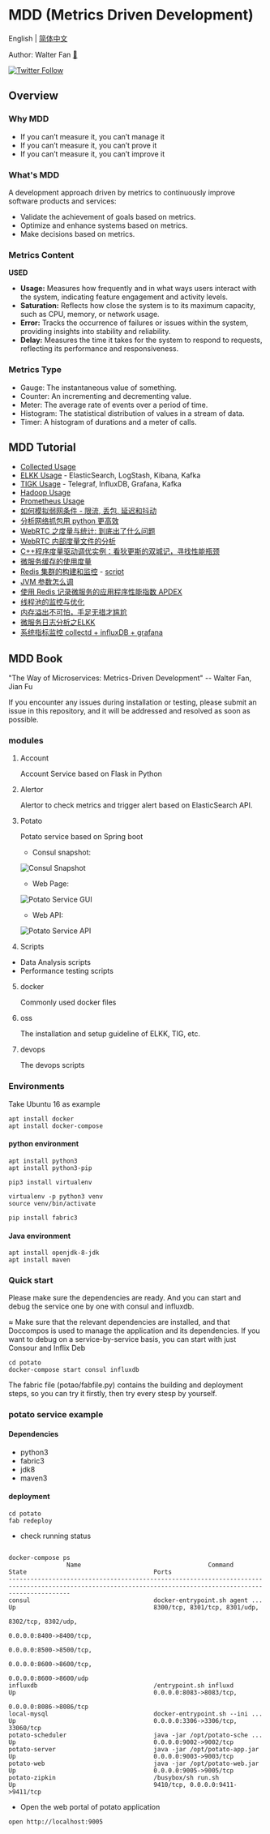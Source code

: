 # MDD (Metrics Driven Development)

English | [简体中文](REAME_zh_CN.md)

Author: Walter Fan [🤵](https://www.fanyamin.com)

[![Twitter Follow](https://img.shields.io/twitter/follow/walterfan?style=social)](https://twitter.com/walterfan)


## Overview
### Why MDD

* If you can’t measure it, you can’t manage it
* If you can’t measure it, you can’t prove it
* If you can’t measure it, you can’t improve it

### What's MDD

A development approach driven by metrics to continuously improve software products and services:

* Validate the achievement of goals based on metrics.
* Optimize and enhance systems based on metrics.
* Make decisions based on metrics.

### Metrics Content

**USED**

- **Usage:** Measures how frequently and in what ways users interact with the system, indicating feature engagement and activity levels.
- **Saturation:** Reflects how close the system is to its maximum capacity, such as CPU, memory, or network usage.
- **Error:** Tracks the occurrence of failures or issues within the system, providing insights into stability and reliability.
- **Delay:** Measures the time it takes for the system to respond to requests, reflecting its performance and responsiveness.

### Metrics Type

* Gauge: The instantaneous value of something.
* Counter: An incrementing and decrementing value.
* Meter: The average rate of events over a period of time.
* Histogram: The statistical distribution of values in a stream of data.
* Timer: A histogram of durations and a meter of calls.


## MDD Tutorial

* [Collected Usage](oss/collectd/README.md)
* [ELKK Usage](oss/elkk/readme.md) - ElasticSearch, LogStash, Kibana, Kafka
* [TIGK Usage](oss/tig/v2/README.md) - Telegraf, InfluxDB, Grafana, Kafka
* [Hadoop Usage](oss/hadoop/readme.md)
* [Prometheus Usage](oss/prometheus/README.md)
* [如何模拟弱网条件 - 限流, 丢包, 延迟和抖动](https://www.jianshu.com/p/ce04bf2f9db6)
* [分析网络抓包用 python 更高效](https://www.jianshu.com/p/1a616442aaca)
* [WebRTC 之度量与统计: 到底出了什么问题](https://www.jianshu.com/p/419ca6fbdb60)
* [WebRTC 内部度量文件的分析](https://www.jianshu.com/p/efb933d55bba)
* [C++程序度量驱动调优实例：看狄更斯的双城记，寻找性能瓶颈](https://www.jianshu.com/p/a2988a17d146)
* [微服务缓存的使用度量](https://www.jianshu.com/p/35023210e637)
* [Redis 集群的构建和监控](https://www.jianshu.com/p/ced0a95cbc21) - [script](oss/redis/README.md)
* [JVM 参数怎么调](https://www.jianshu.com/p/20fb5ccffd9f)
* [使用 Redis 记录微服务的应用程序性能指数 APDEX](https://www.jianshu.com/p/684689942905)
* [线程池的监控与优化](https://www.jianshu.com/p/6b71221792fb)
* [内存溢出不可怕，手足无措才尴尬](https://www.jianshu.com/p/12d00ca68cda)
* [微服务日志分析之ELKK](https://www.jianshu.com/p/d391c63adcaa)
* [系统指标监控 collectd + influxDB + grafana](https://www.jianshu.com/p/e8c232228986)

## MDD Book

"The Way of Microservices: Metrics-Driven Development"
 -- Walter Fan, Jian Fu

If you encounter any issues during installation or testing, please submit an issue in this repository, and it will be addressed and resolved as soon as possible.

### modules

1. Account

	Account Service based on Flask in Python

2. Alertor

	Alertor to check metrics and trigger alert based on ElasticSearch API.

3. Potato

	Potato service based on Spring boot

   * Consul snapshot:
   
	![Consul Snapshot](snapshot/consul_snapshot.png)

   * Web Page:
   
	![Potato Service GUI](snapshot/potato_web_gui.png)

   * Web API:
   
	![Potato Service API](snapshot/potato_server_api.png)

4. Scripts

  * Data Analysis scripts
  * Performance testing scripts
  
5. docker

	Commonly used docker files

6. oss

	The installation and setup guideline of ELKK, TIG, etc.

7. devops

	The devops scripts


### Environments

Take Ubuntu 16 as example


```
apt install docker
apt install docker-compose

```
#### python environment

```
apt install python3
apt install python3-pip

pip3 install virtualenv

virtualenv -p python3 venv
source venv/bin/activate

pip install fabric3
```

#### Java environment

```
apt install openjdk-8-jdk
apt install maven
```

### Quick start

Please make sure the dependencies are ready.
And you can start and debug the service one by one with consul and influxdb.

≈
Make sure that the relevant dependencies are installed, and that Doccompos is used to manage the application and its dependencies.
If you want to debug on a service-by-service basis, you can start with just Consour and Inflix Deb

```
cd potato
docker-compose start consul influxdb
```

The fabric file (potao/fabfile.py) contains the building and deployment steps, so you can try it firstly, then try every stesp by yourself.


### potato service example


#### Dependencies
 * python3
 * fabric3
 * jdk8
 * maven3



#### deployment

```
cd potato
fab redeploy
```

* check running status

```

docker-compose ps
                Name                                   Command                                  State                                   Ports
-------------------------------------------------------------------------------------------------------------------------------------------------------------
consul                                  docker-entrypoint.sh agent ...          Up                                      8300/tcp, 8301/tcp, 8301/udp,
                                                                                                                        8302/tcp, 8302/udp,
                                                                                                                        0.0.0.0:8400->8400/tcp,
                                                                                                                        0.0.0.0:8500->8500/tcp,
                                                                                                                        0.0.0.0:8600->8600/tcp,
                                                                                                                        0.0.0.0:8600->8600/udp
influxdb                                /entrypoint.sh influxd                  Up                                      0.0.0.0:8083->8083/tcp,
                                                                                                                        0.0.0.0:8086->8086/tcp
local-mysql                             docker-entrypoint.sh --ini ...          Up                                      0.0.0.0:3306->3306/tcp, 33060/tcp
potato-scheduler                        java -jar /opt/potato-sche ...          Up                                      0.0.0.0:9002->9002/tcp
potato-server                           java -jar /opt/potato-app.jar           Up                                      0.0.0.0:9003->9003/tcp
potato-web                              java -jar /opt/potato-web.jar           Up                                      0.0.0.0:9005->9005/tcp
potato-zipkin                           /busybox/sh run.sh                      Up                                      9410/tcp, 0.0.0.0:9411->9411/tcp
```

* Open the web portal of potato application

```
open http://localhost:9005
```